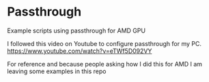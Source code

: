 # Passthrough
Example scripts using passthrough for AMD GPU

I followed this video on Youtube to configure passthrough for my PC.
https://www.youtube.com/watch?v=eTWf5D092VY

For reference and because people asking how I did this for AMD I am leaving some examples in this repo
